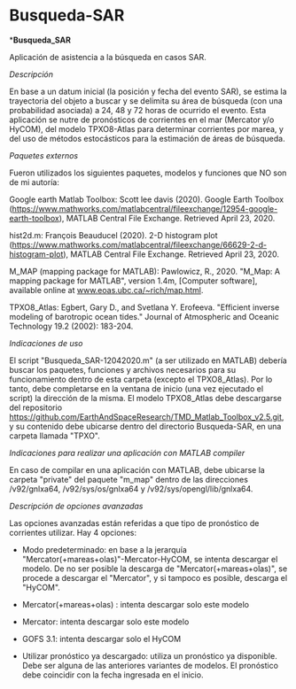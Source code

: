 # Busqueda-SAR
*****Busqueda_SAR****

Aplicación de asistencia a la búsqueda en casos SAR.

*Descripción*

En base a un datum inicial (la posición y fecha del evento SAR), se estima la trayectoria del objeto a buscar y se delimita su área de búsqueda (con una probabilidad asociada) a 24, 48 y 72 horas de ocurrido el evento. 
Esta aplicación se nutre de pronósticos de corrientes en el mar (Mercator y/o HyCOM), del modelo TPXO8-Atlas para determinar corrientes por marea, y del uso de métodos estocásticos para la estimación de áreas de búsqueda. 

*Paquetes externos*

Fueron utilizados los siguientes paquetes, modelos y funciones que NO son de mi autoría:

Google earth Matlab Toolbox:
Scott lee davis (2020). Google Earth Toolbox (https://www.mathworks.com/matlabcentral/fileexchange/12954-google-earth-toolbox), MATLAB Central File Exchange. Retrieved April 23, 2020.

hist2d.m:
François Beauducel (2020). 2-D histogram plot (https://www.mathworks.com/matlabcentral/fileexchange/66629-2-d-histogram-plot), MATLAB Central File Exchange. Retrieved April 23, 2020.

M_MAP (mapping package for MATLAB):
Pawlowicz, R., 2020. "M_Map: A mapping package for MATLAB", version 1.4m, [Computer software], available online at www.eoas.ubc.ca/~rich/map.html.

TPXO8_Atlas:
Egbert, Gary D., and Svetlana Y. Erofeeva. "Efficient inverse modeling of barotropic ocean tides." Journal of Atmospheric and Oceanic Technology 19.2 (2002): 183-204.


*Indicaciones de uso*

El script "Busqueda_SAR-12042020.m" (a ser utilizado en MATLAB) debería buscar los paquetes, funciones y archivos necesarios para su funcionamiento dentro de esta carpeta (excepto el TPXO8_Atlas). Por lo tanto, debe completarse en la ventana de inicio (una vez ejecutado el script) la dirección de la misma.
El modelo TPXO8_Atlas debe descargarse del repositorio https://github.com/EarthAndSpaceResearch/TMD_Matlab_Toolbox_v2.5.git, y su contenido debe ubicarse dentro del directorio Busqueda-SAR, en una carpeta llamada "TPXO". 

*Indicaciones para realizar una aplicación con MATLAB compiler*

En caso de compilar en una aplicación con MATLAB, debe ubicarse la carpeta "private" del paquete "m_map" dentro de las direcciones /v92/gnlxa64, /v92/sys/os/gnlxa64 y /v92/sys/opengl/lib/gnlxa64.

*Descripción de opciones avanzadas*

Las opciones avanzadas están referidas a que tipo de pronóstico de corrientes utilizar. Hay 4 opciones:

- Modo predeterminado: en base a la jerarquía "Mercator(+mareas+olas)"-Mercator-HyCOM, se intenta descargar el modelo. De no ser posible la descarga de "Mercator(+mareas+olas)", se procede a descargar el "Mercator", y si tampoco es posible, descarga el "HyCOM".

- Mercator(+mareas+olas) : intenta descargar solo este modelo

- Mercator: intenta descargar solo este modelo

- GOFS 3.1: intenta descargar solo el HyCOM

- Utilizar pronóstico ya descargado: utiliza un pronóstico ya disponible. Debe ser alguna de las anteriores variantes de modelos. El pronóstico debe coincidir con la fecha ingresada en el inicio.


